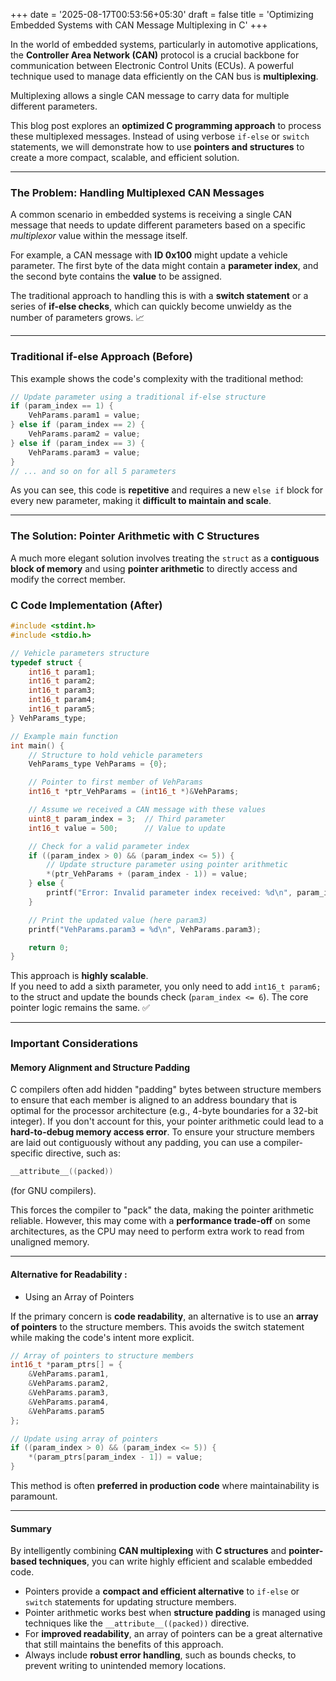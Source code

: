 +++
date = '2025-08-17T00:53:56+05:30'
draft = false
title = 'Optimizing Embedded Systems with CAN Message Multiplexing in C'
+++

In the world of embedded systems, particularly in automotive applications, the **Controller Area Network (CAN)** protocol is a crucial backbone for communication between Electronic Control Units (ECUs). A powerful technique used to manage data efficiently on the CAN bus is **multiplexing**.  

Multiplexing allows a single CAN message to carry data for multiple different parameters.

This blog post explores an **optimized C programming approach** to process these multiplexed messages. Instead of using verbose `if-else` or `switch` statements, we will demonstrate how to use **pointers and structures** to create a more compact, scalable, and efficient solution.

***

### **The Problem: Handling Multiplexed CAN Messages**  

A common scenario in embedded systems is receiving a single CAN message that needs to update different parameters based on a specific *multiplexor* value within the message itself.  

For example, a CAN message with **ID 0x100** might update a vehicle parameter. The first byte of the data might contain a **parameter index**, and the second byte contains the **value** to be assigned.  

The traditional approach to handling this is with a **switch statement** or a series of **if-else checks**, which can quickly become unwieldy as the number of parameters grows. 📈  

***
### **Traditional if-else Approach (Before)**  

This example shows the code's complexity with the traditional method:  

```c
// Update parameter using a traditional if-else structure
if (param_index == 1) {
    VehParams.param1 = value;
} else if (param_index == 2) {
    VehParams.param2 = value;
} else if (param_index == 3) {
    VehParams.param3 = value;
}
// ... and so on for all 5 parameters
```

As you can see, this code is **repetitive** and requires a new `else if` block for every new parameter, making it **difficult to maintain and scale**. 
***

### **The Solution: Pointer Arithmetic with C Structures** 

A much more elegant solution involves treating the `struct` as a **contiguous block of memory** and using **pointer arithmetic** to directly access and modify the correct member.  

### C Code Implementation (After)  

```c
#include <stdint.h>
#include <stdio.h>

// Vehicle parameters structure
typedef struct {
    int16_t param1;
    int16_t param2;
    int16_t param3;
    int16_t param4;
    int16_t param5;
} VehParams_type;

// Example main function
int main() {
    // Structure to hold vehicle parameters
    VehParams_type VehParams = {0};

    // Pointer to first member of VehParams
    int16_t *ptr_VehParams = (int16_t *)&VehParams;

    // Assume we received a CAN message with these values
    uint8_t param_index = 3;  // Third parameter
    int16_t value = 500;      // Value to update

    // Check for a valid parameter index
    if ((param_index > 0) && (param_index <= 5)) {
        // Update structure parameter using pointer arithmetic
        *(ptr_VehParams + (param_index - 1)) = value;
    } else {
        printf("Error: Invalid parameter index received: %d\n", param_index);
    }

    // Print the updated value (here param3)
    printf("VehParams.param3 = %d\n", VehParams.param3);

    return 0;
}
```

This approach is **highly scalable**.  
If you need to add a sixth parameter, you only need to add `int16_t param6;` to the struct and update the bounds check (`param_index <= 6`). The core pointer logic remains the same. ✅  
***

### **Important Considerations** 
#### **Memory Alignment and Structure Padding** 
C compilers often add hidden "padding" bytes between structure members to ensure that each member is aligned to an address boundary that is optimal for the processor architecture (e.g., 4-byte boundaries for a 32-bit integer).  If you don't account for this, your pointer arithmetic could lead to a **hard-to-debug memory access error**. 
To ensure your structure members are laid out contiguously without any padding, you can use a compiler-specific directive, such as:  

```c
__attribute__((packed))
```  

(for GNU compilers).  

This forces the compiler to "pack" the data, making the pointer arithmetic reliable. However, this may come with a **performance trade-off** on some architectures, as the CPU may need to perform extra work to read from unaligned memory.  

---

#### **Alternative for Readability** : 
-   Using an Array of Pointers  

If the primary concern is **code readability**, an alternative is to use an **array of pointers** to the structure members. This avoids the switch statement while making the code's intent more explicit. 

```c
// Array of pointers to structure members
int16_t *param_ptrs[] = {
    &VehParams.param1,
    &VehParams.param2,
    &VehParams.param3,
    &VehParams.param4,
    &VehParams.param5
};

// Update using array of pointers
if ((param_index > 0) && (param_index <= 5)) {
    *(param_ptrs[param_index - 1]) = value;
}
```

This method is often **preferred in production code** where maintainability is paramount. 
***
#### **Summary**

By intelligently combining **CAN multiplexing** with **C structures** and **pointer-based techniques**, you can write highly efficient and scalable embedded code.  

- Pointers provide a **compact and efficient alternative** to `if-else` or `switch` statements for updating structure members.  
- Pointer arithmetic works best when **structure padding** is managed using techniques like the `__attribute__((packed))` directive.  
- For **improved readability**, an array of pointers can be a great alternative that still maintains the benefits of this approach.  
- Always include **robust error handling**, such as bounds checks, to prevent writing to unintended memory locations.  
